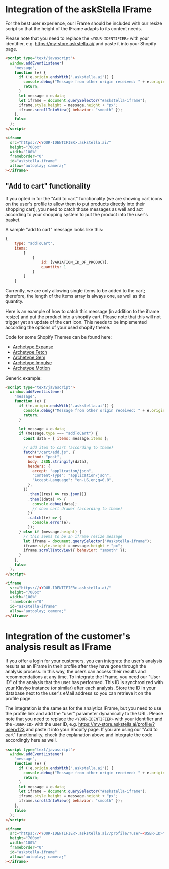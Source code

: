 # Integration of the askStella IFrame

For the best user experience, our IFrame should be included with our resize script so that the height of the IFrame adapts to its content needs.

Please note that you need to replace the `<YOUR-IDENTIFIER>` with your identifier, e.g. https://my-store.askstella.ai/ and paste it into your Shopify page.

```html
<script type="text/javascript">
  window.addEventListener(
    "message",
    function (e) {
      if (!e.origin.endsWith(".askstella.ai")) {
        console.debug("Message from other origin received: " + e.origin);
        return;
      }
      let message = e.data;
      let iframe = document.querySelector("#askstella-iframe");
      iframe.style.height = message.height + "px";
      iframe.scrollIntoView({ behavior: "smooth" });
    },
    false
  );
</script>

<iframe
  src="https://<YOUR-IDENTIFIER>.askstella.ai/"
  height="700px"
  width="100%"
  frameborder="0"
  id="askstella-iframe"
  allow="autoplay; camera;"
></iframe>
```

## "Add to cart" functionality

If you opted in for the "Add to cart" functionality (we are showing cart icons on the user's profile to allow them to put products directly into their shopping cart), you need to catch those messages as well and act according to your shopping system to put the product into the user's basket.

A sample "add to cart" message looks like this:

```js
{
    type: "addToCart",
    items:
        [
            {
                id: [VARIATION_ID_OF_PRODUCT],
                quantity: 1
            }
        ]
    }
```

Currently, we are only allowing single items to be added to the cart; therefore, the length of the items array is always one, as well as the quantity.

Here is an example of how to catch this message (in addition to the iframe resize) and put the product into a shopify cart. Please note that this will not trigger yet an update of the cart icon. This needs to be implemented according the options of your used shopify theme.

Code for some Shopify Themes can be found here:

- [Archetype Expanse](Shopify%20Themes/Archetype%20Expanse/README.md)
- [Archetype Fetch](Shopify%20Themes/Archetype%20Fetch/README.md)
- [Archetype Gem](Shopify%20Themes/Archetype%20Gem/README.md)
- [Archetype Impulse](Shopify%20Themes/Archetype%20Impulse/README.md)
- [Archetype Motion](Shopify%20Themes/Archetype%20Motion/README.md)

Generic example:

```html
<script type="text/javascript">
  window.addEventListener(
    "message",
    function (e) {
      if (!e.origin.endsWith(".askstella.ai")) {
        console.debug("Message from other origin received: " + e.origin);
        return;
      }

      let message = e.data;
      if (message.type === "addToCart") {
        const data = { items: message.items };

        // add item to cart (according to theme)
        fetch("/cart/add.js", {
          method: "post",
          body: JSON.stringify(data),
          headers: {
            accept: "application/json",
            "Content-Type": "application/json",
            "Accept-Language": "en-US,en;q=0.8",
          },
        })
          .then((res) => res.json())
          .then((data) => {
            console.debug(data);
            // show cart drawer (according to theme)
          })
          .catch((e) => {
            console.error(e);
          });
      } else if (message.height) {
        // this seems to be an iframe resize message
        let iframe = document.querySelector("#askstella-iframe");
        iframe.style.height = message.height + "px";
        iframe.scrollIntoView({ behavior: "smooth" });
      }
    },
    false
  );
</script>

<iframe
  src="https://<YOUR-IDENTIFIER>.askstella.ai/"
  height="700px"
  width="100%"
  frameborder="0"
  id="askstella-iframe"
  allow="autoplay; camera;"
></iframe>
```

# Integration of the customer's analysis result as IFrame

If you offer a login for your customers, you can integrate the user's analysis results as an IFrame in their profile after they have gone through the analysis process. In this way, the users can access their results and recommendations at any time. To integrate the IFrame, you need our "User ID" of the analysis that the user has performed. This ID is synchronized with your Klaviyo instance (or similar) after each analysis. Store the ID in your database next to the user's eMail address so you can retrieve it on the profile page.

The integration is the same as for the analytics IFrame, but you need to use the profile link and add the "user" parameter dynamically to the URL. Please note that you need to replace the `<YOUR-IDENTIFIER>` with your identifier and the `<USER-ID>` with the user ID, e.g. https://my-store.askstella.ai/profile/?user=123 and paste it into your Shopify page. If you are using our "Add to cart" functionality, check the explanation above and integrate the code accordingly here as well.

```html
<script type="text/javascript">
  window.addEventListener(
    "message",
    function (e) {
      if (!e.origin.endsWith(".askstella.ai")) {
        console.debug("Message from other origin received: " + e.origin);
        return;
      }
      let message = e.data;
      let iframe = document.querySelector("#askstella-iframe");
      iframe.style.height = message.height + "px";
      iframe.scrollIntoView({ behavior: "smooth" });
    },
    false
  );
</script>

<iframe
  src="https://<YOUR-IDENTIFIER>.askstella.ai//profile/?user=<USER-ID>"
  height="700px"
  width="100%"
  frameborder="0"
  id="askstella-iframe"
  allow="autoplay; camera;"
></iframe>
```
